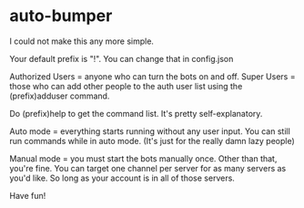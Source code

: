 # auto-bumper
I could not make this any more simple. 


Your default prefix is "!". You can change that in config.json

Authorized Users = anyone who can turn the bots on and off.
Super Users = those who can add other people to the auth user list using the (prefix)adduser command.

Do (prefix)help to get the command list. It's pretty self-explanatory.

Auto mode = everything starts running without any user input. You can still run commands while in auto mode.
(It's just for the really damn lazy people)

Manual mode = you must start the bots manually once. Other than that, you're fine.
You can target one channel per server for as many servers as you'd like. So long as your account is in all of those servers.

Have fun!
